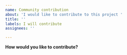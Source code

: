 ```yaml
---
name: Community contribution
about: 'I would like to contribute to this project '
title: ''
labels: I will contribute
assignees: ''

---
```


**How would you like to contribute?**
